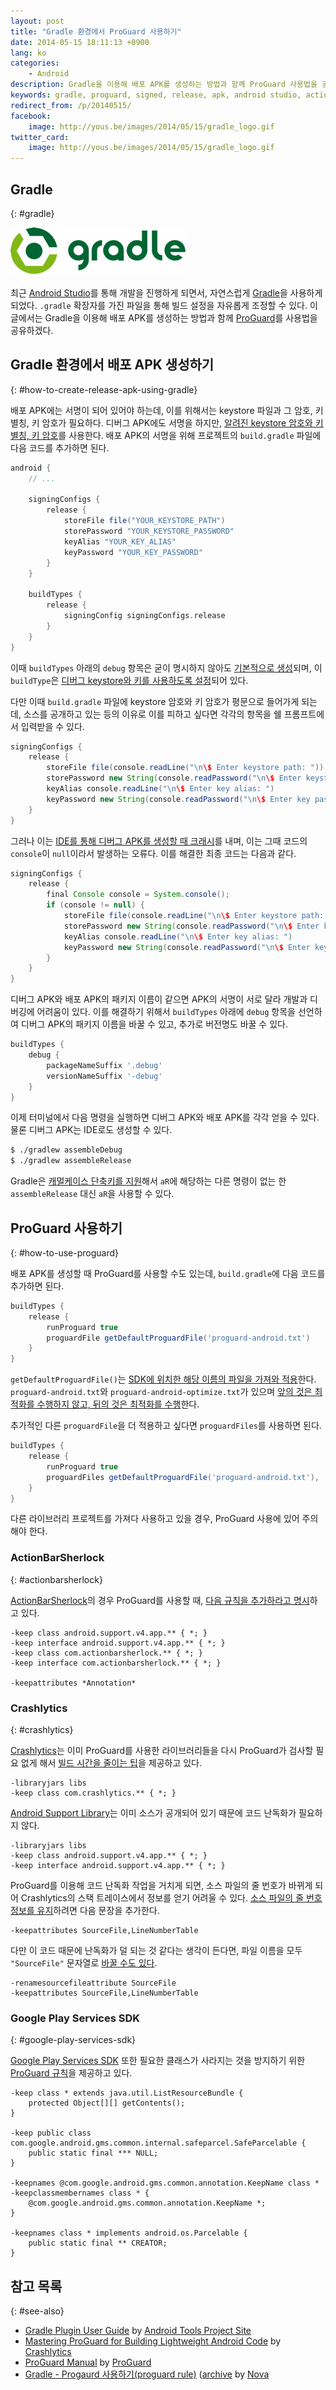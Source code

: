 ```yaml
---
layout: post
title: "Gradle 환경에서 ProGuard 사용하기"
date: 2014-05-15 18:11:13 +0900
lang: ko
categories:
    - Android
description: Gradle을 이용해 배포 APK를 생성하는 방법과 함께 ProGuard 사용법을 공유한다.
keywords: gradle, proguard, signed, release, apk, android studio, actionbarsherlock, crashlytics, google play services sdk
redirect_from: /p/20140515/
facebook:
    image: http://yous.be/images/2014/05/15/gradle_logo.gif
twitter_card:
    image: http://yous.be/images/2014/05/15/gradle_logo.gif
---
```


## Gradle
{: #gradle}

![Gradle](/images/2014/05/15/gradle_logo.gif "Gradle")

최근 [Android Studio][]를 통해 개발을 진행하게 되면서, 자연스럽게 [Gradle][]을 사용하게 되었다. `.gradle` 확장자를 가진 파일을 통해 빌드 설정을 자유롭게 조정할 수 있다. 이 글에서는 Gradle을 이용해 배포 APK를 생성하는 방법과 함께 [ProGuard][]를 사용법을 공유하겠다.

[Android Studio]: http://developer.android.com/sdk/installing/studio.html
[Gradle]: http://www.gradle.org
[ProGuard]: http://proguard.sourceforge.net

## Gradle 환경에서 배포 APK 생성하기
{: #how-to-create-release-apk-using-gradle}

배포 APK에는 서명이 되어 있어야 하는데, 이를 위해서는 keystore 파일과 그 암호, 키 별칭, 키 암호가 필요하다. 디버그 APK에도 서명을 하지만, [알려진 keystore 암호와 키 별칭, 키 암호][Signing in Debug Mode]를 사용한다. 배포 APK의 서명을 위해 프로젝트의 `build.gradle` 파일에 다음 코드를 추가하면 된다.

[Signing in Debug Mode]: http://developer.android.com/tools/publishing/app-signing.html#debugmode

``` groovy
android {
    // ...

    signingConfigs {
        release {
            storeFile file("YOUR_KEYSTORE_PATH")
            storePassword "YOUR_KEYSTORE_PASSWORD"
            keyAlias "YOUR_KEY_ALIAS"
            keyPassword "YOUR_KEY_PASSWORD"
        }
    }

    buildTypes {
        release {
            signingConfig signingConfigs.release
        }
    }
}
```

이때 `buildTypes` 아래의 `debug` 항목은 굳이 명시하지 않아도 [기본적으로 생성][TOC-Build-Types]되며, 이 `buildType`은 [디버그 keystore와 키를 사용하도록 설정][TOC-Signing-Configurations]되어 있다.

[TOC-Build-Types]: http://tools.android.com/tech-docs/new-build-system/user-guide#TOC-Build-Types
[TOC-Signing-Configurations]: http://tools.android.com/tech-docs/new-build-system/user-guide#TOC-Signing-Configurations

다만 이때 `build.gradle` 파일에 keystore 암호와 키 암호가 평문으로 들어가게 되는데, 소스를 공개하고 있는 등의 이유로 이를 피하고 싶다면 각각의 항목을 쉘 프롬프트에서 입력받을 수 있다.

``` groovy
signingConfigs {
    release {
        storeFile file(console.readLine("\n\$ Enter keystore path: "))
        storePassword new String(console.readPassword("\n\$ Enter keystore password: "))
        keyAlias console.readLine("\n\$ Enter key alias: ")
        keyPassword new String(console.readPassword("\n\$ Enter key password: "))
    }
}
```

그러나 이는 [IDE를 통해 디버그 APK를 생성할 때 크래시][How to create a release signed apk file using Gradle?]를 내며, 이는 그때 코드의 `console`이 `null`이라서 발생하는 오류다. 이를 해결한 최종 코드는 다음과 같다.

[How to create a release signed apk file using Gradle?]: http://stackoverflow.com/questions/18328730/how-to-create-a-release-signed-apk-file-using-gradle#19210105

``` groovy
signingConfigs {
    release {
        final Console console = System.console();
        if (console != null) {
            storeFile file(console.readLine("\n\$ Enter keystore path: "))
            storePassword new String(console.readPassword("\n\$ Enter keystore password: "))
            keyAlias console.readLine("\n\$ Enter key alias: ")
            keyPassword new String(console.readPassword("\n\$ Enter key password: "))
        }
    }
}
```

디버그 APK와 배포 APK의 패키지 이름이 같으면 APK의 서명이 서로 달라 개발과 디버깅에 어려움이 있다. 이를 해결하기 위해서 `buildTypes` 아래에 `debug` 항목을 선언하여 디버그 APK의 패키지 이름을 바꿀 수 있고, 추가로 버전명도 바꿀 수 있다.

``` groovy
buildTypes {
    debug {
        packageNameSuffix '.debug'
        versionNameSuffix '-debug'
    }
}
```

이제 터미널에서 다음 명령을 실행하면 디버그 APK와 배포 APK를 각각 얻을 수 있다. 물론 디버그 APK는 IDE로도 생성할 수 있다.

``` sh
$ ./gradlew assembleDebug
$ ./gradlew assembleRelease
```

Gradle은 [캐멀케이스 단축키를 지원][TOC-Android-tasks]해서 `aR`에 해당하는 다른 명령이 없는 한 `assembleRelease` 대신 `aR`을 사용할 수 있다.

[TOC-Android-tasks]: http://tools.android.com/tech-docs/new-build-system/user-guide#TOC-Android-tasks

<!-- more -->

## ProGuard 사용하기
{: #how-to-use-proguard}

배포 APK를 생성할 때 ProGuard를 사용할 수도 있는데, `build.gradle`에 다음 코드를 추가하면 된다.

``` groovy
buildTypes {
    release {
        runProguard true
        proguardFile getDefaultProguardFile('proguard-android.txt')
    }
}
```

`getDefaultProguardFile()`는 [SDK에 위치한 해당 이름의 파일을 가져와 적용][TOC-Running-ProGuard]한다. `proguard-android.txt`와 `proguard-android-optimize.txt`가 있으며 [앞의 것은 최적화를 수행하지 않고, 뒤의 것은 최적화를 수행][TOC-Running-ProGuard]한다.

[TOC-Running-ProGuard]: http://tools.android.com/tech-docs/new-build-system/user-guide#TOC-Running-ProGuard

추가적인 다른 `proguardFile`을 더 적용하고 싶다면 `proguardFiles`를 사용하면 된다.

``` groovy
buildTypes {
    release {
        runProguard true
        proguardFiles getDefaultProguardFile('proguard-android.txt'), 'proguard-project.txt'
    }
}
```

다른 라이브러리 프로젝트를 가져다 사용하고 있을 경우, ProGuard 사용에 있어 주의해야 한다.

### ActionBarSherlock
{: #actionbarsherlock}

[ActionBarSherlock][]의 경우 ProGuard를 사용할 때, [다음 규칙을 추가하라고 명시][ActionBarSherlock FAQ]하고 있다.

[ActionBarSherlock]: http://actionbarsherlock.com
[ActionBarSherlock FAQ]: http://actionbarsherlock.com/faq.html

```
-keep class android.support.v4.app.** { *; }
-keep interface android.support.v4.app.** { *; }
-keep class com.actionbarsherlock.** { *; }
-keep interface com.actionbarsherlock.** { *; }

-keepattributes *Annotation*
```

### Crashlytics
{: #crashlytics}

[Crashlytics][]는 이미 ProGuard를 사용한 라이브러리들을 다시 ProGuard가 검사할 필요 없게 해서 [빌드 시간을 줄이는 팁][Mastering ProGuard for Building Lightweight Android Code]을 제공하고 있다.

[Crashlytics]: https://www.crashlytics.com
[Mastering ProGuard for Building Lightweight Android Code]: http://www.crashlytics.com/blog/mastering-proguard-for-building-lightweight-android-code/

```
-libraryjars libs
-keep class com.crashlytics.** { *; }
```

[Android Support Library][]는 이미 소스가 공개되어 있기 때문에 코드 난독화가 필요하지 않다.

[Android Support Library]: http://developer.android.com/tools/support-library/

```
-libraryjars libs
-keep class android.support.v4.app.** { *; }
-keep interface android.support.v4.app.** { *; }
```

ProGuard를 이용해 코드 난독화 작업을 거치게 되면, 소스 파일의 줄 번호가 바뀌게 되어 Crashlytics의 스택 트레이스에서 정보를 얻기 어려울 수 있다. [소스 파일의 줄 번호 정보를 유지][Android Studio and IntelliJ with ProGuard]하려면 다음 문장을 추가한다.

[Android Studio and IntelliJ with ProGuard]: http://support.crashlytics.com/knowledgebase/articles/202926-android-studio-and-intellij-with-proguard

```
-keepattributes SourceFile,LineNumberTable
```

다만 이 코드 때문에 난독화가 덜 되는 것 같다는 생각이 든다면, 파일 이름을 모두 `"SourceFile"` 문자열로 [바꿀 수도 있다][Producing useful obfuscated stack traces].

[Producing useful obfuscated stack traces]: http://proguard.sourceforge.net/manual/examples.html#stacktrace

```
-renamesourcefileattribute SourceFile
-keepattributes SourceFile,LineNumberTable
```

### Google Play Services SDK
{: #google-play-services-sdk}

[Google Play Services SDK][] 또한 필요한 클래스가 사라지는 것을 방지하기 위한 [ProGuard 규칙][Create a Proguard Exception]을 제공하고 있다.

[Google Play Services SDK]: https://developer.android.com/google/play-services/index.html
[Create a Proguard Exception]: https://developer.android.com/google/play-services/setup.html#Proguard

```
-keep class * extends java.util.ListResourceBundle {
    protected Object[][] getContents();
}

-keep public class com.google.android.gms.common.internal.safeparcel.SafeParcelable {
    public static final *** NULL;
}

-keepnames @com.google.android.gms.common.annotation.KeepName class *
-keepclassmembernames class * {
    @com.google.android.gms.common.annotation.KeepName *;
}

-keepnames class * implements android.os.Parcelable {
    public static final ** CREATOR;
}
```

## 참고 목록
{: #see-also}

- [Gradle Plugin User Guide](http://tools.android.com/tech-docs/new-build-system/user-guide) by [Android Tools Project Site](http://tools.android.com)
- [Mastering ProGuard for Building Lightweight Android Code][] by [Crashlytics][]
- [ProGuard Manual](http://proguard.sourceforge.net/manual/index.html) by [ProGuard][]
- [Gradle - Progaurd 사용하기(proguard rule)](http://novafactory.net/archives/2845) ([archive](https://web.archive.org/web/20160805062722/http://novafactory.net/archives/2845) by [Nova](https://plus.google.com/113131691466488717287)
